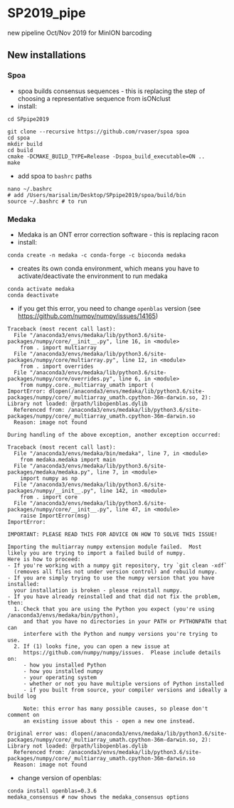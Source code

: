 # SP2019_pipe
new pipeline Oct/Nov 2019 for MinION barcoding

## New installations

### Spoa
- spoa builds consensus sequences - this is replacing the step of choosing a representative sequence from isONclust
- install:
```
cd SPpipe2019

git clone --recursive https://github.com/rvaser/spoa spoa
cd spoa
mkdir build
cd build
cmake -DCMAKE_BUILD_TYPE=Release -Dspoa_build_executable=ON ..
make
```
- add spoa to `bashrc` paths
```
nano ~/.bashrc
# add /Users/marisalim/Desktop/SPpipe2019/spoa/build/bin
source ~/.bashrc # to run
```

### Medaka
- Medaka is an ONT error correction software - this is replacing racon
- install:
```
conda create -n medaka -c conda-forge -c bioconda medaka
```
- creates its own conda environment, which means you have to activate/deactivate the environment to run medaka
```
conda activate medaka
conda deactivate
```

- if you get this error, you need to change `openblas` version (see https://github.com/numpy/numpy/issues/14165)
```
Traceback (most recent call last):
  File "/anaconda3/envs/medaka/lib/python3.6/site-packages/numpy/core/__init__.py", line 16, in <module>
    from . import multiarray
  File "/anaconda3/envs/medaka/lib/python3.6/site-packages/numpy/core/multiarray.py", line 12, in <module>
    from . import overrides
  File "/anaconda3/envs/medaka/lib/python3.6/site-packages/numpy/core/overrides.py", line 6, in <module>
    from numpy.core._multiarray_umath import (
ImportError: dlopen(/anaconda3/envs/medaka/lib/python3.6/site-packages/numpy/core/_multiarray_umath.cpython-36m-darwin.so, 2): Library not loaded: @rpath/libopenblas.dylib
  Referenced from: /anaconda3/envs/medaka/lib/python3.6/site-packages/numpy/core/_multiarray_umath.cpython-36m-darwin.so
  Reason: image not found

During handling of the above exception, another exception occurred:

Traceback (most recent call last):
  File "/anaconda3/envs/medaka/bin/medaka", line 7, in <module>
    from medaka.medaka import main
  File "/anaconda3/envs/medaka/lib/python3.6/site-packages/medaka/medaka.py", line 7, in <module>
    import numpy as np
  File "/anaconda3/envs/medaka/lib/python3.6/site-packages/numpy/__init__.py", line 142, in <module>
    from . import core
  File "/anaconda3/envs/medaka/lib/python3.6/site-packages/numpy/core/__init__.py", line 47, in <module>
    raise ImportError(msg)
ImportError: 

IMPORTANT: PLEASE READ THIS FOR ADVICE ON HOW TO SOLVE THIS ISSUE!

Importing the multiarray numpy extension module failed.  Most
likely you are trying to import a failed build of numpy.
Here is how to proceed:
- If you're working with a numpy git repository, try `git clean -xdf`
  (removes all files not under version control) and rebuild numpy.
- If you are simply trying to use the numpy version that you have installed:
  your installation is broken - please reinstall numpy.
- If you have already reinstalled and that did not fix the problem, then:
  1. Check that you are using the Python you expect (you're using /anaconda3/envs/medaka/bin/python),
     and that you have no directories in your PATH or PYTHONPATH that can
     interfere with the Python and numpy versions you're trying to use.
  2. If (1) looks fine, you can open a new issue at
     https://github.com/numpy/numpy/issues.  Please include details on:
     - how you installed Python
     - how you installed numpy
     - your operating system
     - whether or not you have multiple versions of Python installed
     - if you built from source, your compiler versions and ideally a build log

     Note: this error has many possible causes, so please don't comment on
     an existing issue about this - open a new one instead.

Original error was: dlopen(/anaconda3/envs/medaka/lib/python3.6/site-packages/numpy/core/_multiarray_umath.cpython-36m-darwin.so, 2): Library not loaded: @rpath/libopenblas.dylib
  Referenced from: /anaconda3/envs/medaka/lib/python3.6/site-packages/numpy/core/_multiarray_umath.cpython-36m-darwin.so
  Reason: image not found
```
  - change version of openblas:
  ```
  conda install openblas=0.3.6
  medaka_consensus # now shows the medaka_consensus options
  ```
  


